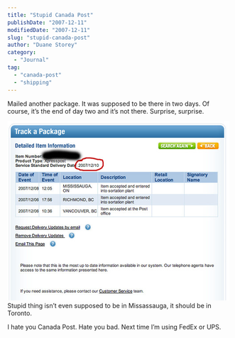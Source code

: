 ```yaml
---
title: "Stupid Canada Post"
publishDate: "2007-12-11"
modifiedDate: "2007-12-11"
slug: "stupid-canada-post"
author: "Duane Storey"
category:
  - "Journal"
tag:
  - "canada-post"
  - "shipping"
---
```


Mailed another package. It was supposed to be there in two days. Of course, it’s the end of day two and it’s not there. Surprise, surprise.

  
![](_images/stupid-canada-post-1.jpg)  
Stupid thing isn’t even supposed to be in Missassauga, it should be in Toronto.

I hate you Canada Post. Hate you bad. Next time I’m using FedEx or UPS.